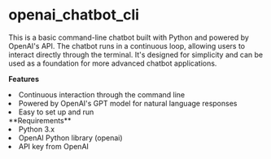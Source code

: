 # openai_chatbot_cli
This is a basic command-line chatbot built with Python and powered by OpenAI's API. The chatbot runs in a continuous loop, allowing users to interact directly through the terminal. It's designed for simplicity and can be used as a foundation for more advanced chatbot applications.

**Features**
<li>Continuous interaction through the command line</li>
<li>Powered by OpenAI's GPT model for natural language responses</li>
<li>Easy to set up and run</li>
**Requirements**
<li>Python 3.x</li>
<li>OpenAI Python library (openai)</li>
<li>API key from OpenAI</li>
